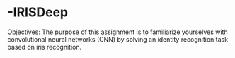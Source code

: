 # -IRISDeep
Objectives: The purpose of this assignment is to familiarize yourselves with convolutional neural 
networks (CNN) by solving an identity recognition task based on iris recognition.

